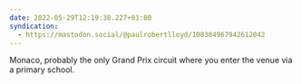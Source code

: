 ```yaml
---
date: 2022-05-29T12:19:38.227+01:00
syndication:
  - https://mastodon.social/@paulrobertlloyd/108384967942612042
---
```


Monaco, probably the only Grand Prix circuit where you enter the venue via a primary school.
